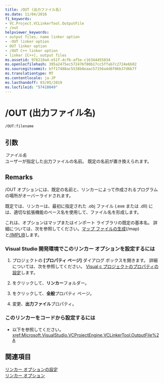 ```yaml
---
title: /OUT (出力ファイル名)
ms.date: 11/04/2016
f1_keywords:
- VC.Project.VCLinkerTool.OutputFile
- /out
helpviewer_keywords:
- output files, name linker option
- -OUT linker option
- OUT linker option
- /OUT C++ linker option
- linker [C++], output files
ms.assetid: 976210a4-e51f-4cfb-af5e-c16344455834
ms.openlocfilehash: 395a2475ec572476f80b17cc5ffab7c2724e6b02
ms.sourcegitcommit: bff17488ac5538b8eaac57156a4d6f06b37d6b7f
ms.translationtype: MT
ms.contentlocale: ja-JP
ms.lasthandoff: 03/05/2019
ms.locfileid: "57418049"
---
```

# <a name="out-output-file-name"></a>/OUT (出力ファイル名)

```
/OUT:filename
```

## <a name="arguments"></a>引数

*ファイル名*<br/>
ユーザーが指定した出力ファイルの名前。 既定の名前が置き換えられます。

## <a name="remarks"></a>Remarks

/OUT オプションには、既定の名前と、リンカーによって作成されるプログラムの場所がオーバーライドされます。

既定では、リンカーは、最初に指定された .obj ファイル (.exe または .dll) には、適切な拡張機能のベース名を使用して、ファイル名を形成します。

これは、オプションはマップまたはインポート ライブラリの既定の基本名。 詳細については、次を参照してください。[マップ ファイルの生成](../../build/reference/map-generate-mapfile.md)(/map) と[/IMPLIB](../../build/reference/implib-name-import-library.md)します。

### <a name="to-set-this-linker-option-in-the-visual-studio-development-environment"></a>Visual Studio 開発環境でこのリンカー オプションを設定するには

1. プロジェクトの **[プロパティ ページ]** ダイアログ ボックスを開きます。 詳細については、次を参照してください。 [Visual c プロジェクトのプロパティの設定](../../ide/working-with-project-properties.md)します。

1. をクリックして、**リンカー**フォルダー。

1. をクリックして、**全般**プロパティ ページ。

1. 変更、**出力ファイル**プロパティ。

### <a name="to-set-this-linker-option-programmatically"></a>このリンカーをコードから設定するには

- 以下を参照してください。<xref:Microsoft.VisualStudio.VCProjectEngine.VCLinkerTool.OutputFile%2A>

## <a name="see-also"></a>関連項目

[リンカー オプションの設定](../../build/reference/setting-linker-options.md)<br/>
[リンカー オプション](../../build/reference/linker-options.md)
